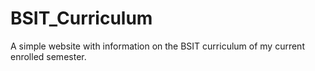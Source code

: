 # BSIT_Curriculum
A simple website with information on the BSIT curriculum of my current enrolled semester.
